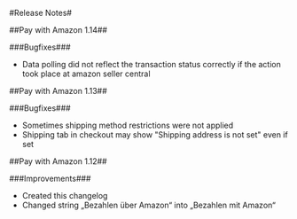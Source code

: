 ﻿#Release Notes#

##Pay with Amazon 1.14##

###Bugfixes###
* Data polling did not reflect the transaction status correctly if the action took place at amazon seller central


##Pay with Amazon 1.13##

###Bugfixes###
* Sometimes shipping method restrictions were not applied
* Shipping tab in checkout may show "Shipping address is not set" even if set


##Pay with Amazon 1.12##

###Improvements###
* Created this changelog
* Changed string „Bezahlen über Amazon“ into „Bezahlen mit Amazon“

